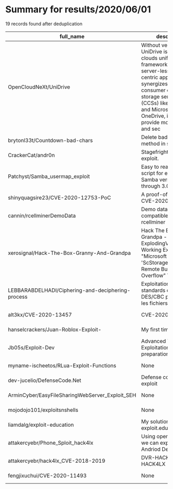 
# Summary for results/2020/06/01
    
19 records found after deduplication

| full_name | description | html_url | matched_list | matched_count | pushed_at | size | stargazers_count | language | forks_count |
|---------------------------------------------------|------------------------------------------------------------------------------------------------------------------------------------------------------------------------------------------------------------------------------------------------------------------|----------------------------------------------------------------------|-----------------------|-----------------|---------------------------|--------|--------------------|------------|---------------|
| OpenCloudNeXt/UniDrive | Without vendor lock-in, UniDrive is a multi-clouds unified framework and a server-less/client-centric application that synergizes multiple consumer cloud storage services (CCSs) like Dropbox and Microsoft OneDrive, in order to provide more reliable and sec | https://github.com/OpenCloudNeXt/UniDrive | ['exploit'] | 1 | 2020-06-01 09:47:53+00:00 | 2119 | 8 | | 1 |
| brytonl33t/Countdown-bad-chars | Delete bad chars method in shellcode | https://github.com/brytonl33t/Countdown-bad-chars | ['shellcode'] | 1 | 2020-06-01 09:54:11+00:00 | 0 | 0 | Ruby | 0 |
| CrackerCat/andr0n | Stagefright vulnerability exploit. | https://github.com/CrackerCat/andr0n | ['exploit'] | 1 | 2020-06-01 09:23:11+00:00 | 5 | 0 | | 0 |
| Patchyst/Samba_usermap_exploit | Easy to read Python script for exploiting Samba versions 3.0.20 through 3.0.25rc3 | https://github.com/Patchyst/Samba_usermap_exploit | ['exploit'] | 1 | 2020-06-01 22:37:04+00:00 | 4 | 1 | Python | 0 |
| shinyquagsire23/CVE-2020-12753-PoC | A proof-of-concept for CVE-2020-12753 | https://github.com/shinyquagsire23/CVE-2020-12753-PoC | ['cve poc', 'cve-2'] | 2 | 2020-06-01 22:55:46+00:00 | 640 | 29 | Python | 5 |
| cannin/rcellminerDemoData | Demo data package compatible with rcellminer | https://github.com/cannin/rcellminerDemoData | ['rce'] | 1 | 2020-06-01 21:48:39+00:00 | 27438 | 0 | R | 0 |
| xerosignal/Hack-The-Box-Granny-And-Grandpa | Hack The Box Granny & Grandpa - ExplodingVenom.py - Working Exploit For "Microsoft IIS WebDav 'ScStoragePathFromUrl' Remote Buffer Overflow" Vulnerability | https://github.com/xerosignal/Hack-The-Box-Granny-And-Grandpa | ['exploit'] | 1 | 2020-06-01 20:50:23+00:00 | 5 | 1 | Python | 1 |
| LEBBARABDELHADI/Ciphering-and-deciphering-process | Exploitation des standards de cryptage DES/CBC pour chiffrer les fichiers. | https://github.com/LEBBARABDELHADI/Ciphering-and-deciphering-process | ['exploit'] | 1 | 2020-06-01 19:21:09+00:00 | 1682 | 0 | Java | 0 |
| alt3kx/CVE-2020-13457 | CVE-2020-13457 | https://github.com/alt3kx/CVE-2020-13457 | ['cve-2'] | 1 | 2020-06-01 13:35:16+00:00 | 17 | 1 | | 0 |
| hanselcrackers/Juan-Roblox-Exploit- | My first time budds | https://github.com/hanselcrackers/Juan-Roblox-Exploit- | ['exploit'] | 1 | 2020-06-01 09:53:49+00:00 | 24 | 0 | | 0 |
| Jb05s/Exploit-Dev | Advanced Windows Exploitation (AWE) preparation | https://github.com/Jb05s/Exploit-Dev | ['exploit'] | 1 | 2020-06-01 17:29:26+00:00 | 65 | 5 | Python | 6 |
| myname-ischeetos/RLua-Exploit-Functions | None | https://github.com/myname-ischeetos/RLua-Exploit-Functions | ['exploit'] | 1 | 2020-06-01 09:56:03+00:00 | 2 | 0 | | 0 |
| dev-jucelio/DefenseCode.Net | Defense code attack exploit | https://github.com/dev-jucelio/DefenseCode.Net | ['exploit'] | 1 | 2020-06-01 03:46:24+00:00 | 0 | 0 | | 0 |
| ArminCyber/EasyFileSharingWebServer_Exploit_SEH | None | https://github.com/ArminCyber/EasyFileSharingWebServer_Exploit_SEH | ['exploit'] | 1 | 2020-06-01 18:30:30+00:00 | 1 | 0 | Python | 0 |
| mojodojo101/exploitsnshells | None | https://github.com/mojodojo101/exploitsnshells | ['exploit'] | 1 | 2020-06-01 12:19:46+00:00 | 19113 | 1 | PowerShell | 0 |
| liamdalg/exploit-education | My solutions to exploit.education | https://github.com/liamdalg/exploit-education | ['exploit'] | 1 | 2020-06-01 02:33:25+00:00 | 209 | 0 | C | 0 |
| attakercyebr/Phone_Sploit_hack4lx | Using open Adb ports we can exploit a Andriod Device | https://github.com/attakercyebr/Phone_Sploit_hack4lx | ['exploit', 'sploit'] | 2 | 2020-06-01 15:14:08+00:00 | 9751 | 3 | Python | 4 |
| attakercyebr/hack4lx_CVE-2018-2019 | DVR-HACKING-HACK4LX | https://github.com/attakercyebr/hack4lx_CVE-2018-2019 | ['cve-2'] | 1 | 2020-06-01 15:15:13+00:00 | 11 | 17 | Python | 9 |
| fengjixuchui/CVE-2020-11493 | None | https://github.com/fengjixuchui/CVE-2020-11493 | ['cve-2'] | 1 | 2020-06-01 15:58:35+00:00 | 6055 | 2 | | 1 |
